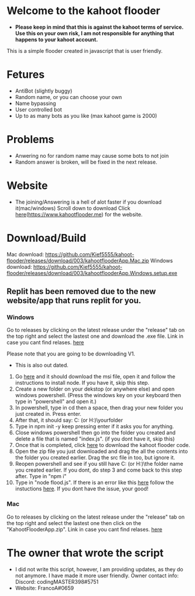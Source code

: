 # Welcome to the kahoot flooder

* __Please keep in mind that this is against the kahoot terms of service. Use this on your own risk, I am not responsible for anything that happens to your kahoot account.__

This is a simple flooder created in javascript that is user friendly.

# Fetures

* AntiBot (slightly buggy)
* Random name, or you can choose your own
* Name bypassing
* User controlled bot
* Up to as many bots as you like (max kahoot game is 2000)

# Problems
* Anwering no for random name may cause some bots to not join
* Random answer is broken, will be fixed in the next release.

# Website
* The joining/Answering is a hell of alot faster if you download it(mac/windows) Scroll down to download
Click [here](https://www.kahootflooder.me)(https://www.kahootflooder.me) for the website.

# Download/Build
Mac download: https://github.com/Kief5555/kahoot-flooder/releases/download/003/kahootflooderApp.Mac.zip
Windows download: https://github.com/Kief5555/kahoot-flooder/releases/download/003/kahootflooderApp.Windows.setup.exe

## Replit has been removed due to the new website/app that runs replit for you.

### Windows 

Go to releases by clicking on the latest release under the "release" tab on the top right and select the lastest one and download the .exe file. Link in case you cant find relases. [here](https://github.com/Kief5555/kahoot-flooder/releases)

Please note that you are going to be downloading V1.
* This is also out dated.

1. Go [here](https://nodejs.org/dist/v16.13.0/node-v16.13.0-x86.msi) and it should download the msi file, open it and follow the instructions to install node. If you have it, skip this step.
2. Create a new folder on your dekstop (or anywhere else) and open windows powershell. (Press the windows key on your keyboard then type in "powershell" and open it.)
3. In powershell, type in cd then a space, then drag your new folder you just created in. Press enter. 
4. After that, it should say: C: (or H:)\yourfolder
5. Type in npm init -y keep pressing enter if it asks you for anything.
6. Close windows powershell then go into the folder you created and delete a file that is named "index.js". (if you dont have it, skip this)
7. Once that is completed, click [here](https://github.com/Kief5555/kahoot-flooder/archive/refs/tags/0.01.zip) to download the kahoot flooder code.
8. Open the zip file you just downloaded and drag the all the contents into the folder you created earlier. Drag the src file in too, but ignore it.
9. Reopen powershell and see if you still have C: (or H:)\the folder name you created earlier. If you dont, do step 3 and come back to this step after. Type in "npm i"
10. Type in "node flood.js". If there is an error like this [here](https://ibb.co/m6hkG3V) follow the instuctions [here](https://github.com/Kief5555/kahoot-flooder/blob/main/src-issue.md). If you dont have the issue, your good!

### Mac
Go to releases by clicking on the latest release under the "release" tab on the top right and select the lastest one then click on the "KahootFlooderApp.zip". Link in case you cant find relases. [here](https://github.com/Kief5555/kahoot-flooder/releases)

 

# The owner that wrote the script
* I did not write this script, however, I am providing updates, as they do not anymore. I have made it more user friendly. Owner contact info: Discord: codingMASTER398#5751
* Website: FrancoA#0659


 



